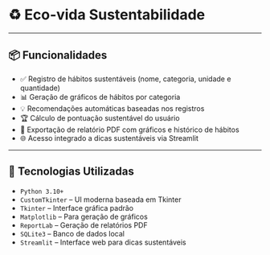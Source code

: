 # ♻ Eco-vida Sustentabilidade



---

## 📦 Funcionalidades

- ✅ Registro de hábitos sustentáveis (nome, categoria, unidade e quantidade)
- 📊 Geração de gráficos de hábitos por categoria
- 💡 Recomendações automáticas baseadas nos registros
- 🏆 Cálculo de pontuação sustentável do usuário
- 📄 Exportação de relatório PDF com gráficos e histórico de hábitos
- 🌐 Acesso integrado a dicas sustentáveis via Streamlit

---

## 🧰 Tecnologias Utilizadas

- `Python 3.10+`
- `CustomTkinter` – UI moderna baseada em Tkinter
- `Tkinter` – Interface gráfica padrão
- `Matplotlib` – Para geração de gráficos
- `ReportLab` – Geração de relatórios PDF
- `SQLite3` – Banco de dados local
- `Streamlit` – Interface web para dicas sustentáveis

